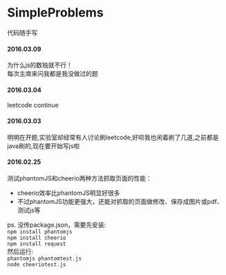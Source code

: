 # SimpleProblems
代码随手写

#### 2016.03.09
为什么js的数独就不行！  
每次主席来问我都是我没做过的题

#### 2016.03.04
leetcode continue

#### 2016.03.03
明明在开题,实验室却经常有人讨论刷leetcode,好呗我也闲着刷了几道,之前都是java刷的,现在要开始写js啦

#### 2016.02.25
测试phantomJS和cheerio两种方法抓取页面的性能：  
- cheerio效率比phantomJS明显好很多  
- 不过phantomJS功能更强大，还能对抓取的页面做修改、保存成图片或pdf、测试js等  

ps. 没传package.json，需要先安装:  
`npm install phantomjs`  
`npm install cheerio`  
`npm install request`  
然后运行:  
`phantomjs phantomtest.js`  
`node cheeriotest.js`  

